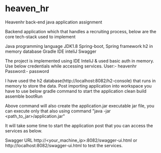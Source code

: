 # heaven_hr
Heavenhr back-end java application assignment

Backend application which that handles a recruiting process, below are the core tech-stack used to implement

Java programming language
JDK1.8
Spring-boot, Spring framework
h2 in memory database
Gradle
IDE inteliJ
Swagger

The project is implemented using IDE InteliJ & used basic auth in memory. 
Use below credentials while accessing services.
User:- heavenhr
Password:- password


I have used the h2 database(http://localhost:8082/h2-console) that runs in memory to store the data.
Post importing application into workspace you have to use below gradle command to start the application
clean build assemble bootRun

Above command will also create the application.jar executable jar file, you can execute only that also using command "java -jar <path_to_jar>/application.jar" 

It will take some time to start the application post that you can access the services as below. 

Swagger URL http://<your_machine_ip>:8082/swagger-ui.html or http://localhost:8082/swagger-ui.html  to test the services.
